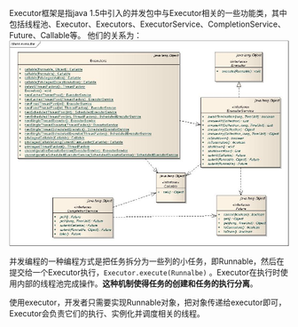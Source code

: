 Executor框架是指java 1.5中引入的并发包中与Executor相关的一些功能类，其中包括线程池、Executor、Executors、ExecutorService、CompletionService、Future、Callable等。 他们的关系为：
![](/chapter4/411.jpg)

并发编程的一种编程方式是把任务拆分为一些列的小任务，即Runnable，然后在提交给一个Executor执行，`Executor.execute(Runnalbe)` 。Executor在执行时使用内部的线程池完成操作。**这种机制使得任务的创建和任务的执行分离**。

使用executor，开发者只需要实现Runnable对象，把对象传递给executor即可，Executor会负责它们的执行、实例化并调度相关的线程。
